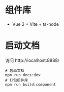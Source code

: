 # 组件库

- Vue 3 + Vite + ts-node

# 启动文档

访问 http://localhost:8888/

```shell
# 启动文档
npm run docs:dev
# 打包组件库
npm run build:component
```

